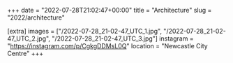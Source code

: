 +++
date = "2022-07-28T21:02:47+00:00"
title = "Architecture"
slug = "2022/architecture"

[extra]
images = ["/2022-07-28_21-02-47_UTC_1.jpg", "/2022-07-28_21-02-47_UTC_2.jpg", "/2022-07-28_21-02-47_UTC_3.jpg"]
instagram = "https://instagram.com/p/CgkgDDMsL0Q"
location = "Newcastle City Centre"
+++
